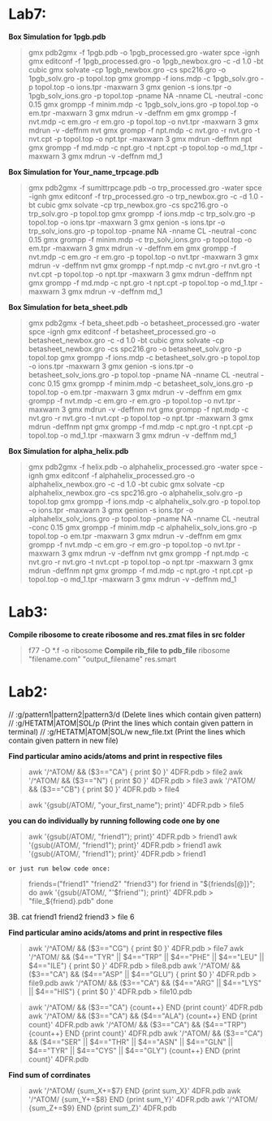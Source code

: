 # Lab7:

**Box Simulation for 1pgb.pdb**

> gmx pdb2gmx -f 1pgb.pdb -o 1pgb_processed.gro -water spce -ignh
> gmx editconf -f 1pgb_processed.gro -o 1pgb_newbox.gro -c -d 1.0 -bt cubic
> gmx solvate -cp 1pgb_newbox.gro -cs spc216.gro -o 1pgb_solv.gro -p topol.top
> gmx grompp -f ions.mdp -c 1pgb_solv.gro -p topol.top -o ions.tpr -maxwarn 3
> gmx genion -s ions.tpr -o 1pgb_solv_ions.gro -p topol.top -pname NA -nname CL -neutral -conc 0.15
> gmx grompp -f minim.mdp -c 1pgb_solv_ions.gro -p topol.top -o em.tpr -maxwarn 3
> gmx mdrun -v -deffnm em
> gmx grompp -f nvt.mdp -c em.gro -r em.gro -p topol.top -o nvt.tpr -maxwarn 3
> gmx mdrun -v -deffnm nvt
> gmx grompp -f npt.mdp -c nvt.gro -r nvt.gro -t nvt.cpt -p topol.top -o npt.tpr -maxwarn 3
> gmx mdrun -deffnm npt
> gmx grompp -f md.mdp -c npt.gro -t npt.cpt -p topol.top -o md_1.tpr -maxwarn 3
> gmx mdrun -v -deffnm md_1

**Box Simulation for Your_name_trpcage.pdb**

> gmx pdb2gmx -f sumittrpcage.pdb -o trp_processed.gro -water spce -ignh
> gmx editconf -f trp_processed.gro -o trp_newbox.gro -c -d 1.0 -bt cubic
> gmx solvate -cp trp_newbox.gro -cs spc216.gro -o trp_solv.gro -p topol.top
> gmx grompp -f ions.mdp -c trp_solv.gro -p topol.top -o ions.tpr -maxwarn 3
> gmx genion -s ions.tpr -o trp_solv_ions.gro -p topol.top -pname NA -nname CL -neutral -conc 0.15
> gmx grompp -f minim.mdp -c trp_solv_ions.gro -p topol.top -o em.tpr -maxwarn 3
> gmx mdrun -v -deffnm em
> gmx grompp -f nvt.mdp -c em.gro -r em.gro -p topol.top -o nvt.tpr -maxwarn 3
> gmx mdrun -v -deffnm nvt
> gmx grompp -f npt.mdp -c nvt.gro -r nvt.gro -t nvt.cpt -p topol.top -o npt.tpr -maxwarn 3
> gmx mdrun -deffnm npt
> gmx grompp -f md.mdp -c npt.gro -t npt.cpt -p topol.top -o md_1.tpr -maxwarn 3
> gmx mdrun -v -deffnm md_1

**Box Simulation for beta_sheet.pdb**

> gmx pdb2gmx -f beta_sheet.pdb -o betasheet_processed.gro -water spce -ignh
> gmx editconf -f betasheet_processed.gro -o betasheet_newbox.gro -c -d 1.0 -bt cubic
> gmx solvate -cp betasheet_newbox.gro -cs spc216.gro -o betasheet_solv.gro -p topol.top
> gmx grompp -f ions.mdp -c betasheet_solv.gro -p topol.top -o ions.tpr -maxwarn 3
> gmx genion -s ions.tpr -o betasheet_solv_ions.gro -p topol.top -pname NA -nname CL -neutral -conc 0.15
> gmx grompp -f minim.mdp -c betasheet_solv_ions.gro -p topol.top -o em.tpr -maxwarn 3
> gmx mdrun -v -deffnm em
> gmx grompp -f nvt.mdp -c em.gro -r em.gro -p topol.top -o nvt.tpr -maxwarn 3
> gmx mdrun -v -deffnm nvt
> gmx grompp -f npt.mdp -c nvt.gro -r nvt.gro -t nvt.cpt -p topol.top -o npt.tpr -maxwarn 3
> gmx mdrun -deffnm npt
> gmx grompp -f md.mdp -c npt.gro -t npt.cpt -p topol.top -o md_1.tpr -maxwarn 3
> gmx mdrun -v -deffnm md_1

**Box Simulation for alpha_helix.pdb**

> gmx pdb2gmx -f helix.pdb -o alphahelix_processed.gro -water spce -ignh
> gmx editconf -f alphahelix_processed.gro -o alphahelix_newbox.gro -c -d 1.0 -bt cubic
> gmx solvate -cp alphahelix_newbox.gro -cs spc216.gro -o alphahelix_solv.gro -p topol.top
> gmx grompp -f ions.mdp -c alphahelix_solv.gro -p topol.top -o ions.tpr -maxwarn 3
> gmx genion -s ions.tpr -o alphahelix_solv_ions.gro -p topol.top -pname NA -nname CL -neutral -conc 0.15
> gmx grompp -f minim.mdp -c alphahelix_solv_ions.gro -p topol.top -o em.tpr -maxwarn 3
> gmx mdrun -v -deffnm em
> gmx grompp -f nvt.mdp -c em.gro -r em.gro -p topol.top -o nvt.tpr -maxwarn 3
> gmx mdrun -v -deffnm nvt
> gmx grompp -f npt.mdp -c nvt.gro -r nvt.gro -t nvt.cpt -p topol.top -o npt.tpr -maxwarn 3
> gmx mdrun -deffnm npt
> gmx grompp -f md.mdp -c npt.gro -t npt.cpt -p topol.top -o md_1.tpr -maxwarn 3
gmx mdrun -v -deffnm md_1

# Lab3:

**Compile ribosome to create ribosome and res.zmat files in src folder** 
> f77 -O *.f -o ribosome
**Compile rib_file to pdb_file**
> ribosome "filename.com" "output_filename" res.smart

# Lab2:

// :g/pattern1\|pattern2\|pattern3/d (Delete lines which contain given pattern)
// :g/HETATM\|ATOM\|SOL/p (Print the lines which contain given pattern in terminal)
// :g/HETATM\|ATOM\|SOL/w new_file.txt (Print the lines which contain given pattern in new file)

**Find particular amino acids/atoms and print in respective files**

> awk '/^ATOM/ && ($3=="CA") { print $0 }' 4DFR.pdb > file2
> awk '/^ATOM/ && ($3=="N") { print $0 }' 4DFR.pdb > file3
> awk '/^ATOM/ && ($3=="CB") { print $0 }' 4DFR.pdb > file4

> awk '{gsub(/ATOM/, "your_first_name"); print}' 4DFR.pdb > file5

**you can do individually by running following code one by one**
> awk '{gsub(/ATOM/, "friend1"); print}' 4DFR.pdb > friend1
> awk '{gsub(/ATOM/, "friend1"); print}' 4DFR.pdb > friend1
> awk '{gsub(/ATOM/, "friend1"); print}' 4DFR.pdb > friend1

    or just run below code once:

> friends=("friend1" "friend2" "friend3")
> for friend in "${friends[@]}"; do
>    awk '{gsub(/ATOM/, "'$friend'"); print}' 4DFR.pdb > "file_${friend}.pdb"
> done

3B. cat friend1 friend2 friend3 > file 6

**Find particular amino acids/atoms and print in respective files**

> awk '/^ATOM/ && ($3=="CG") { print $0 }' 4DFR.pdb > file7
> awk '/^ATOM/ && ($4=="TYR" || $4=="TRP" || $4=="PHE" || $4=="LEU" || $4=="ILE") { print $0 }' 4DFR.pdb > file8.pdb
> awk '/^ATOM/ && ($3=="CA") && ($4=="ASP" || $4=="GLU") { print $0 }' 4DFR.pdb > file9.pdb
> awk '/^ATOM/ && ($3=="CA") && ($4=="ARG" || $4=="LYS" || $4=="HIS") { print $0 }' 4DFR.pdb > file10.pdb

> awk '/^ATOM/ && ($3=="CA") {count++} END {print count}' 4DFR.pdb
> awk '/^ATOM/ && ($3=="CA") && ($4=="ALA") {count++} END {print count}' 4DFR.pdb
> awk '/^ATOM/ && ($3=="CA") && ($4=="TRP") {count++} END {print count}' 4DFR.pdb
> awk '/^ATOM/ && ($3=="CA") && ($4=="SER" || $4=="THR" || $4=="ASN" || $4=="GLN" || $4=="TYR" || $4=="CYS" || $4=="GLY") {count++} END {print count}' 4DFR.pdb

**Find sum of corrdinates**

> awk '/^ATOM/ {sum_X+=$7} END {print sum_X}' 4DFR.pdb 
> awk '/^ATOM/ {sum_Y+=$8} END {print sum_Y}' 4DFR.pdb
> awk '/^ATOM/ {sum_Z+=$9} END {print sum_Z}' 4DFR.pdb